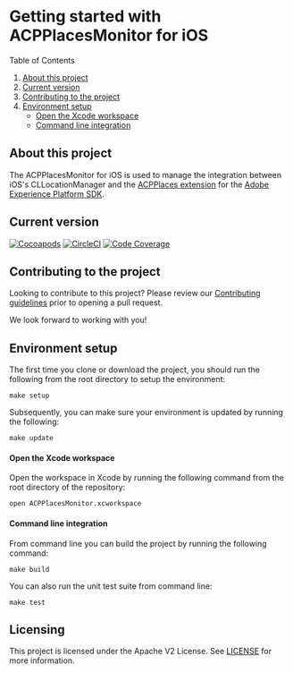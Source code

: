 # Getting started with ACPPlacesMonitor for iOS

Table of Contents

1. [About this project](#about-this-project)
2. [Current version](#current-version)
3. [Contributing to the project](#contributing-to-the-project)
4. [Environment setup](#environment-setup)
    - [Open the Xcode workspace](#open-the-xcode-workspace)
    - [Command line integration](#command-line-integration)    

## About this project

The ACPPlacesMonitor for iOS is used to manage the integration between iOS's CLLocationManager and the [ACPPlaces extension](https://cocoapods.org/pods/ACPPlaces) for the [Adobe Experience Platform SDK](https://github.com/Adobe-Marketing-Cloud/acp-sdks).

## Current version

[![Cocoapods](https://img.shields.io/cocoapods/v/ACPPlacesMonitor.svg?color=orange&label=ACPPlacesMonitor&logo=apple&logoColor=white)](https://cocoapods.org/pods/ACPPlacesMonitor)
[![CircleCI](https://img.shields.io/circleci/project/github/adobe/places-monitor-ios/master.svg?logo=circleci)](https://circleci.com/gh/adobe/workflows/places-monitor-ios)
[![Code Coverage](https://img.shields.io/codecov/c/github/adobe/places-monitor-ios/master.svg?logo=codecov)](https://codecov.io/gh/adobe/places-monitor-ios/branch/master)


## Contributing to the project

Looking to contribute to this project?  Please review our [Contributing guidelines](.github/CONTRIBUTING.md) prior to opening a pull request.  

We look forward to working with you!

## Environment setup

The first time you clone or download the project, you should run the following from the root directory to setup the environment:

~~~~
make setup
~~~~

Subsequently, you can make sure your environment is updated by running the following:

~~~~
make update
~~~~

#### Open the Xcode workspace

Open the workspace in Xcode by running the following command from the root directory of the repository:

~~~
open ACPPlacesMonitor.xcworkspace
~~~

#### Command line integration

From command line you can build the project by running the following command:

~~~~
make build
~~~~

You can also run the unit test suite from command line:

~~~~
make test
~~~~

## Licensing
This project is licensed under the Apache V2 License. See [LICENSE](LICENSE) for more information.
